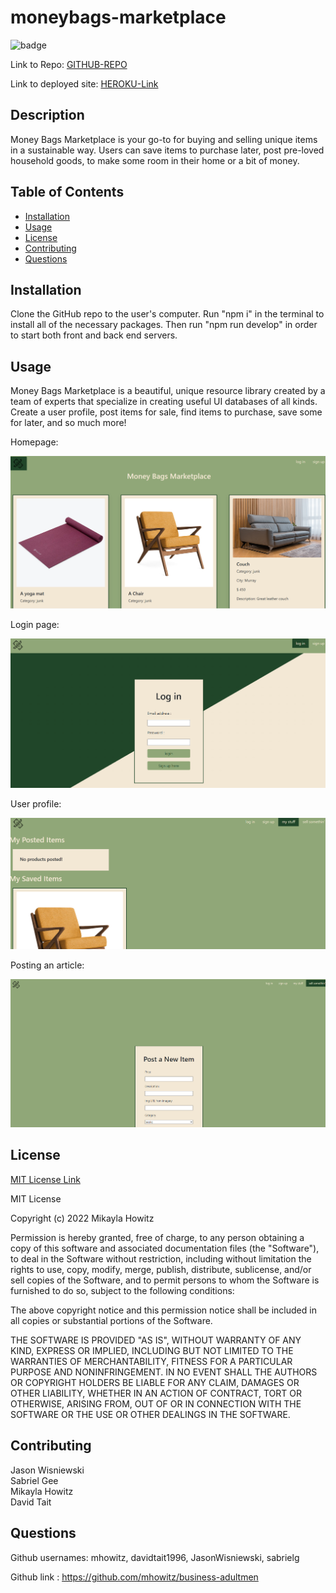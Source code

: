 # moneybags-marketplace

![badge](https://img.shields.io/badge/MIT-License-Green)

Link to Repo: [GITHUB-REPO](https://github.com/mhowitz/business-adultmen)

Link to deployed site: [HEROKU-Link](http://moneybags-marketplace.herokuapp.com/)

## Description

Money Bags Marketplace is your go-to for buying and selling unique items in a sustainable way. Users can save items to purchase later, post pre-loved household goods, to make some room in their home or a bit of money.


## Table of Contents

* [Installation](#installation)
* [Usage](#usage)
* [License](#license)
* [Contributing](#contributing)
* [Questions](#questions)


## Installation

Clone the GitHub repo to the user's computer. Run "npm i" in the terminal to install all of the necessary packages. Then run "npm run develop" in order to start both front and back end servers.

## Usage

Money Bags Marketplace is a beautiful, unique resource library created by a team of experts that specialize in creating useful UI databases of all kinds. Create a user profile, post items for sale, find items to purchase, save some for later, and so much more!

Homepage:

<img src="./client/public/screen-shot-home.png">

Login page:

<img src="./client/public/screen-shot-login.png">

User profile:

<img src="./client/public/screen-shot-profile.png">

Posting an article:

<img src="./client/public/screen-shot-post.png">


## License 

[MIT License Link](https://choosealicense.com/licenses/mit/)

MIT License

Copyright (c) 2022 Mikayla Howitz

Permission is hereby granted, free of charge, to any person obtaining a copy of this software and associated documentation files (the "Software"), to deal in the Software without restriction, including without limitation the rights to use, copy, modify, merge, publish, distribute, sublicense, and/or sell copies of the Software, and to permit persons to whom the Software is furnished to do so, subject to the following conditions:

The above copyright notice and this permission notice shall be included in all copies or substantial portions of the Software.

THE SOFTWARE IS PROVIDED "AS IS", WITHOUT WARRANTY OF ANY KIND, EXPRESS OR IMPLIED, INCLUDING BUT NOT LIMITED TO THE WARRANTIES OF MERCHANTABILITY, FITNESS FOR A PARTICULAR PURPOSE AND NONINFRINGEMENT. IN NO EVENT SHALL THE AUTHORS OR COPYRIGHT HOLDERS BE LIABLE FOR ANY CLAIM, DAMAGES OR OTHER LIABILITY, WHETHER IN AN ACTION OF CONTRACT, TORT OR OTHERWISE, ARISING FROM, OUT OF OR IN CONNECTION WITH THE SOFTWARE OR THE USE OR OTHER DEALINGS IN THE SOFTWARE.

## Contributing
Jason Wisniewski  
Sabriel Gee  
Mikayla Howitz  
David Tait  

## Questions
Github usernames: mhowitz, davidtait1996, JasonWisniewski, sabrielg

Github link : https://github.com/mhowitz/business-adultmen
